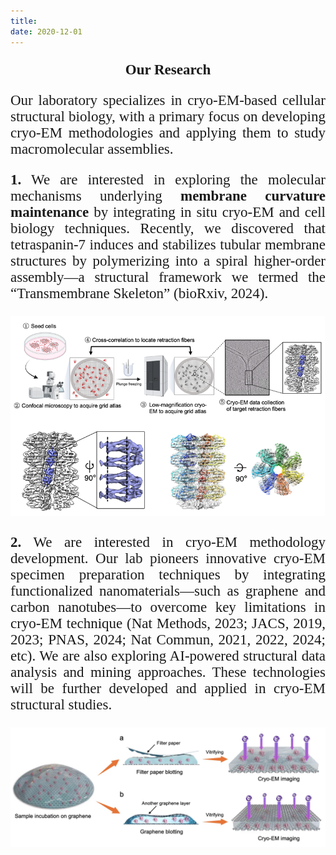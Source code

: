 ```yaml
---
title: 
date: 2020-12-01
---
```

<div style="font-family: 'Times New Roman', serif; font-size:23px;">
<p style="text-align: center;"><strong>Our Research</strong></p>

<div style="font-family: 'Times New Roman', serif; font-size:23px;">

  <p style="text-align: justify;">
    Our laboratory specializes in cryo-EM-based cellular structural biology, with a primary focus on developing cryo-EM methodologies and applying them to study macromolecular assemblies.
  </p>

  <p style="text-align: justify;">
    <strong>1.</strong> We are interested in exploring the molecular mechanisms underlying <strong>membrane curvature maintenance</strong> by integrating in situ cryo-EM and cell biology techniques. Recently, we discovered that tetraspanin-7 induces and stabilizes tubular membrane structures by polymerizing into a spiral higher-order assembly—a structural framework we termed the “Transmembrane Skeleton” (bioRxiv, 2024).
  </p>

</div>

<a href="tspan7">
  <img src="tspan7.png" alt="Featured Image" style="max-width:100%; height:auto;">
</a>

<p style="text-align: justify; font-family: 'Times New Roman', serif; ">
  <strong>2.</strong> We are interested in cryo-EM methodology development. Our lab pioneers innovative cryo-EM specimen preparation techniques by integrating functionalized nanomaterials—such as graphene and carbon nanotubes—to overcome key limitations in cryo-EM technique (Nat Methods, 2023; JACS, 2019, 2023; PNAS, 2024; Nat Commun, 2021, 2022, 2024; etc). We are also exploring AI-powered structural data analysis and mining approaches. These technologies will be further developed and applied in cryo-EM structural studies.
</p>

<a href="sandwich">
  <img src="sandwich.jpg" alt="Featured Image" style="max-width:100%; height:auto;">
</a>
